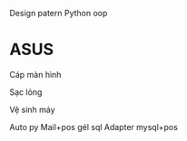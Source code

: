 <!-- 1. Hẹn giờ đồng hồ -->

<!-- SonarQube -->

Design patern Python oop

# ASUS

Cáp màn hình

Sạc lỏng

Vệ sinh máy

<!-- 🥳 -->

Auto py Mail+pos gél sql Adapter mysql+pos

<!-- Html -->
